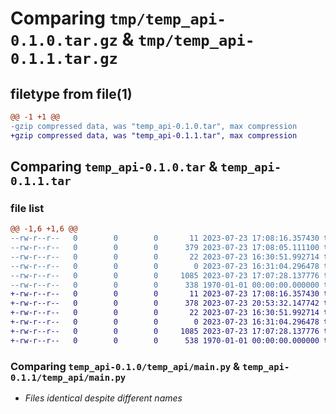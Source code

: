 # Comparing `tmp/temp_api-0.1.0.tar.gz` & `tmp/temp_api-0.1.1.tar.gz`

## filetype from file(1)

```diff
@@ -1 +1 @@
-gzip compressed data, was "temp_api-0.1.0.tar", max compression
+gzip compressed data, was "temp_api-0.1.1.tar", max compression
```

## Comparing `temp_api-0.1.0.tar` & `temp_api-0.1.1.tar`

### file list

```diff
@@ -1,6 +1,6 @@
--rw-r--r--   0        0        0       11 2023-07-23 17:08:16.357430 temp_api-0.1.0/README.md
--rw-r--r--   0        0        0      379 2023-07-23 17:08:05.111100 temp_api-0.1.0/pyproject.toml
--rw-r--r--   0        0        0       22 2023-07-23 16:30:51.992714 temp_api-0.1.0/temp_api/__init__.py
--rw-r--r--   0        0        0        0 2023-07-23 16:31:04.296478 temp_api-0.1.0/temp_api/__main__.py
--rw-r--r--   0        0        0     1085 2023-07-23 17:07:28.137776 temp_api-0.1.0/temp_api/main.py
--rw-r--r--   0        0        0      338 1970-01-01 00:00:00.000000 temp_api-0.1.0/PKG-INFO
+-rw-r--r--   0        0        0       11 2023-07-23 17:08:16.357430 temp_api-0.1.1/README.md
+-rw-r--r--   0        0        0      378 2023-07-23 20:53:32.147742 temp_api-0.1.1/pyproject.toml
+-rw-r--r--   0        0        0       22 2023-07-23 16:30:51.992714 temp_api-0.1.1/temp_api/__init__.py
+-rw-r--r--   0        0        0        0 2023-07-23 16:31:04.296478 temp_api-0.1.1/temp_api/__main__.py
+-rw-r--r--   0        0        0     1085 2023-07-23 17:07:28.137776 temp_api-0.1.1/temp_api/main.py
+-rw-r--r--   0        0        0      538 1970-01-01 00:00:00.000000 temp_api-0.1.1/PKG-INFO
```

### Comparing `temp_api-0.1.0/temp_api/main.py` & `temp_api-0.1.1/temp_api/main.py`

 * *Files identical despite different names*

